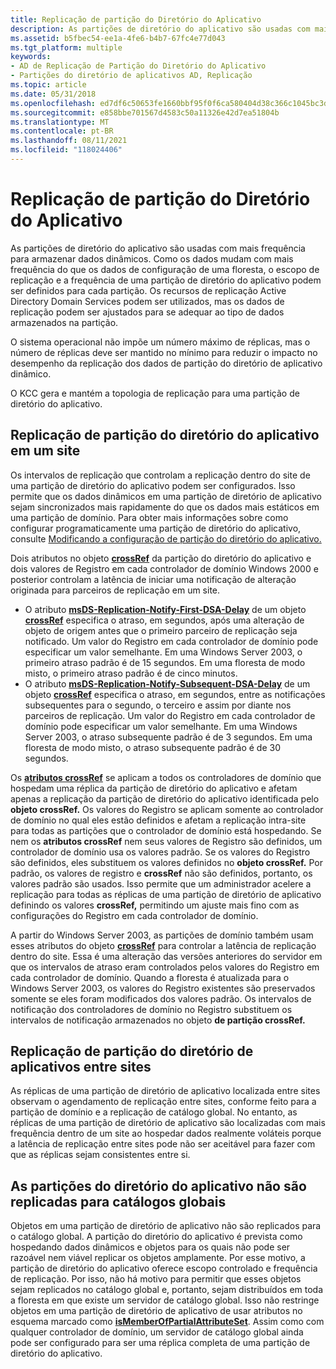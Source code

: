 ```yaml
---
title: Replicação de partição do Diretório do Aplicativo
description: As partições de diretório do aplicativo são usadas com mais frequência para armazenar dados dinâmicos.
ms.assetid: b5fbec54-ee1a-4fe6-b4b7-67fc4e77d043
ms.tgt_platform: multiple
keywords:
- AD de Replicação de Partição do Diretório do Aplicativo
- Partições do diretório de aplicativos AD, Replicação
ms.topic: article
ms.date: 05/31/2018
ms.openlocfilehash: ed7df6c50653fe1660bbf95f0f6ca580404d38c366c1045bc3d1b712ca771d3b
ms.sourcegitcommit: e858bbe701567d4583c50a11326e42d7ea51804b
ms.translationtype: MT
ms.contentlocale: pt-BR
ms.lasthandoff: 08/11/2021
ms.locfileid: "118024406"
---
```

# <a name="application-directory-partition-replication"></a>Replicação de partição do Diretório do Aplicativo

As partições de diretório do aplicativo são usadas com mais frequência para armazenar dados dinâmicos. Como os dados mudam com mais frequência do que os dados de configuração de uma floresta, o escopo de replicação e a frequência de uma partição de diretório do aplicativo podem ser definidos para cada partição. Os recursos de replicação Active Directory Domain Services podem ser utilizados, mas os dados de replicação podem ser ajustados para se adequar ao tipo de dados armazenados na partição.

O sistema operacional não impõe um número máximo de réplicas, mas o número de réplicas deve ser mantido no mínimo para reduzir o impacto no desempenho da replicação dos dados de partição do diretório de aplicativo dinâmico.

O KCC gera e mantém a topologia de replicação para uma partição de diretório do aplicativo.

## <a name="application-directory-partition-replication-within-a-site"></a>Replicação de partição do diretório do aplicativo em um site

Os intervalos de replicação que controlam a replicação dentro do site de uma partição de diretório do aplicativo podem ser configurados. Isso permite que os dados dinâmicos em uma partição de diretório de aplicativo sejam sincronizados mais rapidamente do que os dados mais estáticos em uma partição de domínio. Para obter mais informações sobre como configurar programaticamente uma partição de diretório do aplicativo, consulte [Modificando a configuração de partição do diretório do aplicativo.](modifying-application-directory-partition-configuration.md)

Dois atributos no objeto [**crossRef**](/windows/desktop/ADSchema/c-crossref) da partição do diretório do aplicativo e dois valores de Registro em cada controlador de domínio Windows 2000 e posterior controlam a latência de iniciar uma notificação de alteração originada para parceiros de replicação em um site.

-   O atributo [**msDS-Replication-Notify-First-DSA-Delay**](/windows/desktop/ADSchema/a-msds-replication-notify-first-dsa-delay) de um objeto [**crossRef**](/windows/desktop/ADSchema/c-crossref) especifica o atraso, em segundos, após uma alteração de objeto de origem antes que o primeiro parceiro de replicação seja notificado. Um valor do Registro em cada controlador de domínio pode especificar um valor semelhante. Em uma Windows Server 2003, o primeiro atraso padrão é de 15 segundos. Em uma floresta de modo misto, o primeiro atraso padrão é de cinco minutos.
-   O atributo [**msDS-Replication-Notify-Subsequent-DSA-Delay**](/windows/desktop/ADSchema/a-msds-replication-notify-subsequent-dsa-delay) de um objeto [**crossRef**](/windows/desktop/ADSchema/c-crossref) especifica o atraso, em segundos, entre as notificações subsequentes para o segundo, o terceiro e assim por diante nos parceiros de replicação. Um valor do Registro em cada controlador de domínio pode especificar um valor semelhante. Em uma Windows Server 2003, o atraso subsequente padrão é de 3 segundos. Em uma floresta de modo misto, o atraso subsequente padrão é de 30 segundos.

Os [**atributos crossRef**](/windows/desktop/ADSchema/c-crossref) se aplicam a todos os controladores de domínio que hospedam uma réplica da partição de diretório do aplicativo e afetam apenas a replicação da partição de diretório do aplicativo identificada pelo **objeto crossRef.** Os valores do Registro se aplicam somente ao controlador de domínio no qual eles estão definidos e afetam a replicação intra-site para todas as partições que o controlador de domínio está hospedando. Se nem os **atributos crossRef** nem seus valores de Registro são definidos, um controlador de domínio usa os valores padrão. Se os valores do Registro são definidos, eles substituem os valores definidos no **objeto crossRef.** Por padrão, os valores de registro e **crossRef** não são definidos, portanto, os valores padrão são usados. Isso permite que um administrador acelere a replicação para todas as réplicas de uma partição de diretório de aplicativo definindo os valores **crossRef,** permitindo um ajuste mais fino com as configurações do Registro em cada controlador de domínio.

A partir do Windows Server 2003, as partições de domínio também usam esses atributos do objeto [**crossRef**](/windows/desktop/ADSchema/c-crossref) para controlar a latência de replicação dentro do site. Essa é uma alteração das versões anteriores do servidor em que os intervalos de atraso eram controlados pelos valores do Registro em cada controlador de domínio. Quando a floresta é atualizada para o Windows Server 2003, os valores do Registro existentes são preservados somente se eles foram modificados dos valores padrão. Os intervalos de notificação dos controladores de domínio no Registro substituem os intervalos de notificação armazenados no objeto **de partição crossRef.**

## <a name="application-directory-partition-replication-across-sites"></a>Replicação de partição do diretório de aplicativos entre sites

As réplicas de uma partição de diretório de aplicativo localizada entre sites observam o agendamento de replicação entre sites, conforme feito para a partição de domínio e a replicação de catálogo global. No entanto, as réplicas de uma partição de diretório de aplicativo são localizadas com mais frequência dentro de um site ao hospedar dados realmente voláteis porque a latência de replicação entre sites pode não ser aceitável para fazer com que as réplicas sejam consistentes entre si.

## <a name="application-directory-partitions-are-not-replicated-to-global-catalogs"></a>As partições do diretório do aplicativo não são replicadas para catálogos globais

Objetos em uma partição de diretório de aplicativo não são replicados para o catálogo global. A partição do diretório do aplicativo é prevista como hospedando dados dinâmicos e objetos para os quais não pode ser razoável nem viável replicar os objetos amplamente. Por esse motivo, a partição de diretório do aplicativo oferece escopo controlado e frequência de replicação. Por isso, não há motivo para permitir que esses objetos sejam replicados no catálogo global e, portanto, sejam distribuídos em toda a floresta em que existe um servidor de catálogo global. Isso não restringe objetos em uma partição de diretório de aplicativo de usar atributos no esquema marcado como [**isMemberOfPartialAttributeSet**](/windows/desktop/ADSchema/a-ismemberofpartialattributeset). Assim como com qualquer controlador de domínio, um servidor de catálogo global ainda pode ser configurado para ser uma réplica completa de uma partição de diretório do aplicativo.

 

 